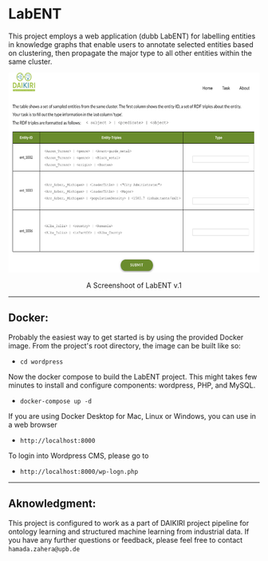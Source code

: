 # LabENT
This project employs a web application (dubb LabENT) for labelling entities in knowledge graphs that enable users to annotate selected entities based on clustering, then propagate the major type to all other entities within the same cluster. 



<p align="center">
<img src="data/labENT1.png" width="800" height="400">
</p>
<p align="center">A Screenshoot of LabENT v.1</p>

---
## Docker:
Probably the easiest way to get started is by using the provided Docker image. From the project's root directory, the image can be built like so:
* `cd wordpress`

Now the docker compose to build the LabENT project. This might takes few minutes to install and configure components: wordpress, PHP, and MySQL.
* `docker-compose up -d` 

If you are using Docker Desktop for Mac, Linux or Windows, you can use in a web browser
* `http://localhost:8000` 

To login into Wordpress CMS, please go to 
* `http://localhost:8000/wp-logn.php`

---
## Aknowledgment: 
This project is configured to work as a part of DAIKIRI project pipeline for ontology learning and structured machine learning from industrial data. If you have any further questions or feedback, please feel free to contact `hamada.zahera@upb.de`





